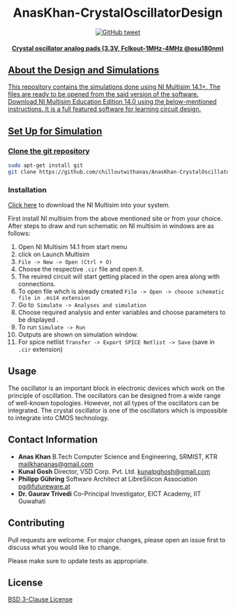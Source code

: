 <h1 align="center">AnasKhan-CrystalOscillatorDesign</h1>
<p align="center">
    <a href="https://twitter.com/theanaskhan">
    <img src="https://img.shields.io/twitter/url/https/github.com/ArmynC/ArminC-AutoExec.svg?style=flat-square&logo=twitter"
         alt="GitHub tweet">
 </p>
<h4 align="center">Crystal oscillator analog pads (3.3V, Fclkout-1MHz-4MHz @osu180nm)</h4>

## About the Design and Simulations

This repository contains the simulations done using NI Multisim 14.1+. The files are ready to be opened from the said version of the software. Download NI Multisim Education Edition 14.0 using the below-mentioned instructions. It is a full featured software for learning circuit design.

## Set Up for Simulation

### Clone the git repository
```bash
sudo apt-get install git
git clone https://github.com/chilloutwithanas/AnasKhan-CrystalOscillatorDesign.git
```

### Installation

[Click here](http://sno.filex.no-ip.org/download?file=multisim+program) to download the NI Multisim  into your system.

First install NI multisim from the above mentioned site or from your choice. After steps to draw and run schematic on NI multisim in windows are as follows:
1) Open NI Multisim 14.1 from start menu
2) click on Launch Multisim
3) `File -> New -> Open (Ctrl + O) `
4) Choose the respective `.cir` file and open it.
5) The reuired circuit will start getting placed in the open area along with connections.
6) To open file whch is already created
   `File -> Open -> choose schematic file in .ms14 extension` 
7) Go to` Simulate -> Analyses and simulation` 
8) Choose required analysis and enter variables and choose parameters to be displayed .
9) To run 
   `Simulate -> Run `
10) Outputs are shown on simulation window.
11) For spice netlist
   `Transfer -> Export SPICE Netlist -> Save` (save in `.cir` extension)


## Usage

The oscillator is an
important block in electronic devices which work on the principle of oscillation. The oscillators can be
designed from a wide range of well-known topologies. However, not all types of the oscillators can be
integrated. The crystal oscillator is one of the oscillators which is impossible to integrate into CMOS
technology.

## Contact Information

- **Anas Khan** 
 B.Tech Computer Science and Engineering, SRMIST, KTR
  mailkhananas@gmail.com
- **Kunal Gosh** 
 Director, VSD Corp. Pvt. Ltd. 
  kunalpghosh@gmail.com
- **Philipp Gühring** 
Software Architect at LibreSilicon Association
  pg@futureware.at
- **Dr. Gaurav Trivedi** 
 Co-Principal Investigator, EICT Academy, IIT Guwahati

## Contributing
Pull requests are welcome. For major changes, please open an issue first to discuss what you would like to change.

Please make sure to update tests as appropriate.

## License
[BSD 3-Clause License](https://opensource.org/licenses/BSD-3-Clause)
